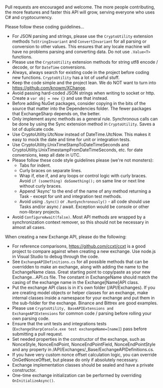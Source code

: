 Pull requests are encouraged and welcome. The more people contributing, the more features and faster this API will grow, serving everyone who uses C# and cryptocurrency.

Please follow these coding guidelines...

- For JSON parsing and strings, please use the ```CryptoUtility``` extension methods ```ToStringInvariant``` and ```ConvertInvariant``` for all parsing or conversion to other values. This ensures that any locale machine will have no problems parsing and converting data. Do not use ```.Value<T>``` functions.
- Please use the ```CryptoUtility``` extension methods for string utf8 encode / decode, or for ```DateTime``` conversions.
- Always, always search for existing code in the project before coding new functions. ```CryptoUtility``` has a lot of useful stuff.
- Keep the code simple and the project lean. We do NOT want to turn into <https://github.com/knowm/XChange>.
- Avoid passing hard-coded JSON strings when writing to socket or http. Create a ```var obj = new {}``` and use that instead.
- Before adding NuGet packages, consider copying in the bits of the source that matter into the Dependencies folder. The fewer packages that ExchangeSharp depends on, the better.
- Only implement async methods as a general rule. Synchronous calls can be done by using the Sync extension method in ```CryptoUtility```. Saves a lot of duplicate code.
- Use CryptoUtility.UtcNow instead of DateTime.UtcNow. This makes it easy to mock the date and time for unit or integration tests.
- Use CryptoUtility.UnixTimeStampToDateTimeSeconds and CryptoUtility.UnixTimestampFromDateTimeSeconds, etc. for date conversions, keep all date in UTC.
- Please follow these code style guidelines please (we're not monsters):
  - Tabs for indent.
  - Curly braces on separate lines.
  - Wrap if, else if, and any loops or control logic with curly braces. Avoid `if (something) doSomething();` on same line or next line without curly braces.
  - Append 'Async' to the end of the name of any method returning a Task - except for unit and integration test methods.
  - Avoid using `.Sync()` or `.RunSynchronously()` - all code should use Tasks and/or async / await. Exception would be console or other non-library projects.
- Avoid `ConfigureAwait(false)`. Most API methods are wrapped by a synchronization context remover, so this should not be necessary in almost all cases.

When creating a new Exchange API, please do the following:

- For reference comparisons, <https://github.com/ccxt/ccxt> is a good project to compare against when creating a new exchange. Use node.js in Visual Studio to debug through the code.
- See ```ExchangeAPIDefinitions.cs``` for all possible methods that can be overridden to make an exchange, along with adding the name to the ExchangeName class. Great starting point to copy/paste as your new Exchange...API.cs file. The constant in ExchangeName should match the casing of the exchange name in the Exchange[Name]API class.
- Put the exchange API class is in it's own folder (/API/Exchanges). If you are creating model objects or helper classes for an exchange, make internal classes inside a namespace for your exchange and put them in the sub-folder for the exchange. Binance and Bittrex are good examples.
- Please use ```CryptoUtility, BaseAPIExtensions and ExchangeAPIExtensions``` for common code / parsing before rolling your own parsing code.
- Ensure that the unit tests and integrations tests (```ExchangeSharpConsole.exe test exchangeName=[name]```) pass before submitting a pull request.
- Set needed properties in the constructor of the exchange, such as NonceStyle, NonceEndPoint, NonceEndPointField, NonceEndPointStyle and any property in /API/Exchanges/_Base/ExchangeAPIDefinitions.cs.
- If you have very custom nonce offset calculation logic, you can override OnGetNonceOffset, but please do only if absolutely necessary.
- Exchange implementation classes should be sealed and have a private constructor.
- One-time exchange initialization can be performed by overriding `OnInitializeAsync()`.
